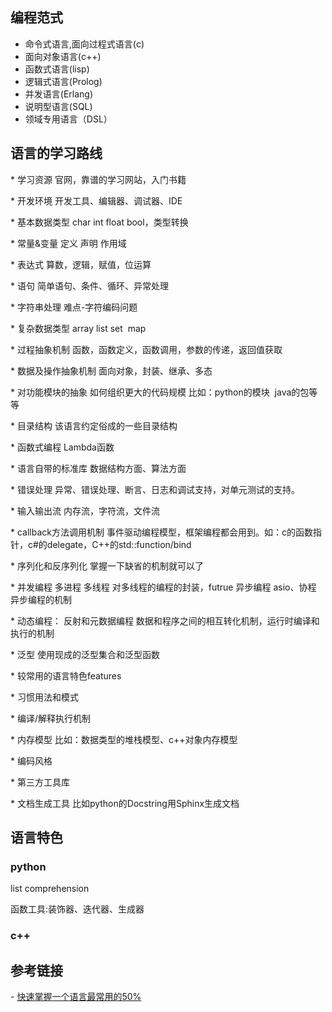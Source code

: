 
## 编程范式
* 命令式语言,面向过程式语言(c)
* 面向对象语言(c++)
* 函数式语言(lisp)
* 逻辑式语言(Prolog)
* 并发语言(Erlang) 
* 说明型语言(SQL) 
*  领域专用语言（DSL）  



## 语言的学习路线

* 学习资源
官网，靠谱的学习网站，入门书籍

* 开发环境
开发工具、编辑器、调试器、IDE

* 基本数据类型
char int float bool，类型转换


* 常量&变量
定义 声明 作用域


* 表达式
算数，逻辑，赋值，位运算


* 语句
简单语句、条件、循环、异常处理

* 字符串处理
难点-字符编码问题

* 复杂数据类型
array list set  map


* 过程抽象机制
函数，函数定义，函数调用，参数的传递，返回值获取


* 数据及操作抽象机制
面向对象，封装、继承、多态


* 对功能模块的抽象
如何组织更大的代码规模
比如：python的模块  java的包等等

* 目录结构
该语言约定俗成的一些目录结构

* 函数式编程
Lambda函数


* 语言自带的标准库
数据结构方面、算法方面


* 错误处理
异常、错误处理、断言、日志和调试支持，对单元测试的支持。


* 输入输出流
内存流，字符流，文件流


* callback方法调用机制
事件驱动编程模型，框架编程都会用到。如：c的函数指针，c#的delegate，C++的std::function/bind


* 序列化和反序列化
掌握一下缺省的机制就可以了


* 并发编程
多进程
多线程
对多线程的编程的封装，futrue
异步编程
asio、协程
异步编程的机制

* 动态编程：
反射和元数据编程
数据和程序之间的相互转化机制，运行时编译和执行的机制


* 泛型
使用现成的泛型集合和泛型函数


* 较常用的语言特色features


* 习惯用法和模式


* 编译/解释执行机制


* 内存模型
比如：数据类型的堆栈模型、c++对象内存模型


* 编码风格



* 第三方工具库

* 文档生成工具
比如python的Docstring用Sphinx生成文档 


## 语言特色

### python
list comprehension

函数工具:装饰器、迭代器、生成器

### c++



## 参考链接
- [快速掌握一个语言最常用的50%](https://blog.csdn.net/myan/article/details/3144661)




